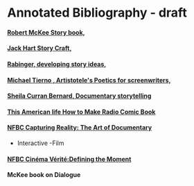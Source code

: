 # Annotated Bibliography - draft

<!-- eg for each say why -->

#### [Robert McKee Story book,]()

#### [Jack Hart Story Craft,]()

#### [Rabinger, developing story ideas,]()

#### [Michael Tierno , Artistotele's Poetics for screenwriters,]()

#### [Sheila Curran Bernard, Documentary storytelling]() 




#### [This American life How to Make Radio Comic Book]() 

#### [NFBC Capturing Reality: The Art of Documentary]()

- Interactive
-Film

#### [NFBC Cinéma Vérité:Defining the Moment]()

#### McKee book on Dialogue
